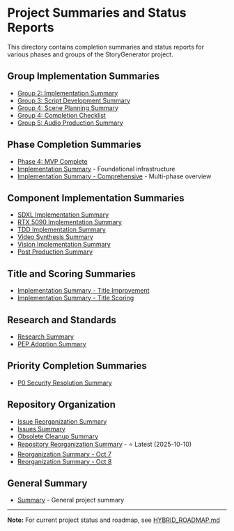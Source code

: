 # Project Summaries and Status Reports

This directory contains completion summaries and status reports for various phases and groups of the StoryGenerator project.

## Group Implementation Summaries

- [Group 2: Implementation Summary](GROUP2_IMPLEMENTATION_SUMMARY.md)
- [Group 3: Script Development Summary](GROUP_3_SCRIPT_DEVELOPMENT_SUMMARY.md)
- [Group 4: Scene Planning Summary](GROUP_4_SCENE_PLANNING_SUMMARY.md)
- [Group 4: Completion Checklist](GROUP_4_COMPLETION_CHECKLIST.md)
- [Group 5: Audio Production Summary](GROUP_5_AUDIO_PRODUCTION_SUMMARY.md)

## Phase Completion Summaries

- [Phase 4: MVP Complete](PHASE4_MVP_COMPLETE.md)
- [Implementation Summary](IMPLEMENTATION_SUMMARY.md) - Foundational infrastructure
- [Implementation Summary - Comprehensive](IMPLEMENTATION_SUMMARY_COMPREHENSIVE.md) - Multi-phase overview

## Component Implementation Summaries

- [SDXL Implementation Summary](SDXL_IMPLEMENTATION_SUMMARY.md)
- [RTX 5090 Implementation Summary](RTX5090_IMPLEMENTATION_SUMMARY.md)
- [TDD Implementation Summary](TDD_IMPLEMENTATION_SUMMARY.md)
- [Video Synthesis Summary](VIDEO_SYNTHESIS_SUMMARY.md)
- [Vision Implementation Summary](VISION_IMPLEMENTATION_SUMMARY.md)
- [Post Production Summary](POST_PRODUCTION_SUMMARY.md)

## Title and Scoring Summaries

- [Implementation Summary - Title Improvement](IMPLEMENTATION_SUMMARY_TITLE_IMPROVEMENT.md)
- [Implementation Summary - Title Scoring](IMPLEMENTATION_SUMMARY_TITLE_SCORING.md)

## Research and Standards

- [Research Summary](RESEARCH_SUMMARY.md)
- [PEP Adoption Summary](PEP_ADOPTION_SUMMARY.md)

## Priority Completion Summaries

- [P0 Security Resolution Summary](P0_SECURITY_RESOLUTION_SUMMARY.md)

## Repository Organization

- [Issue Reorganization Summary](ISSUE_REORGANIZATION_SUMMARY.md)
- [Issues Summary](IMPLEMENTATION_SUMMARY_ISSUES.md)
- [Obsolete Cleanup Summary](OBSOLETE_CLEANUP_SUMMARY.md)
- [Repository Reorganization Summary](REPOSITORY_REORGANIZATION_SUMMARY.md) - ⭐ Latest (2025-10-10)
- [Reorganization Summary - Oct 7](REORGANIZATION_SUMMARY_2025-10-07.md)
- [Reorganization Summary - Oct 8](REORGANIZATION_SUMMARY_2025-10-08.md)

## General Summary

- [Summary](SUMMARY.md) - General project summary

---

**Note:** For current project status and roadmap, see [HYBRID_ROADMAP.md](../HYBRID_ROADMAP.md)
